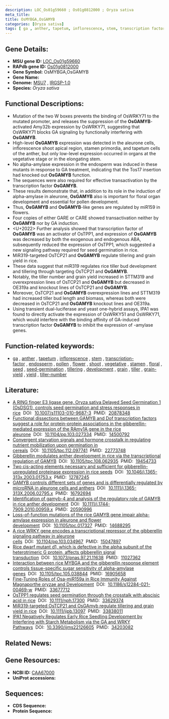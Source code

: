 ```yaml
---
description: LOC_Os01g59660 ; Os01g0812000 ; Oryza sativa
meta_title:
title: OsMYBGA,OsGAMYB
categories: [Oryza sativa]
tags: [ ga , anther, tapetum, inflorescence, stem, transcription factor, endosperm, pollen, flower, shoot, vegetative, stamen, floral, seed, seed germination, tillering, development, grain, tiller, grain yield, yield, tiller number]
---
```


## Gene Details:
- **MSU gene ID:** [LOC_Os01g59660](http://rice.uga.edu/cgi-bin/ORF_infopage.cgi?orf=LOC_Os01g59660)  
- **RAPdb gene ID:** [Os01g0812000](https://rapdb.dna.affrc.go.jp/locus/?name=Os01g0812000)  
- **Gene Symbol:** OsMYBGA,OsGAMYB
- **Gene Name:**
- **Genome:**  [MSU7](http://rice.uga.edu/)&nbsp;,&nbsp;[IRGSP-1.0](https://rapdb.dna.affrc.go.jp/download/irgsp1.html)
- **Species:** *Oryza sativa*

## Functional Descriptions:
   - Mutation of the two W boxes prevents the binding of OsWRKY71 to the mutated promoter, and releases the suppression of the **OsGAMYB**-activated Amy32b expression by OsWRKY71, suggesting that OsWRKY71 blocks GA signaling by functionally interfering with **OsGAMYB**.
   - High-level **OsGAMYB** expression was detected in the aleurone cells, inflorescence shoot apical region, stamen primordia, and tapetum cells of the anther, but only low-level expression occurred in organs at the vegetative stage or in the elongating stem.
   - No alpha-amylase expression in the endosperm was induced in these mutants in response to GA treatment, indicating that the Tos17 insertion had knocked out **OsGAMYB** function.
   - The sequences were also required for effective transactivation by the transcription factor **OsGAMYB**.
   - These results demonstrate that, in addition to its role in the induction of alpha-amylase in aleurone, **OsGAMYB** also is important for floral organ development and essential for pollen development.
   - Thus, **OsGAMYB** and **OsGAMYB**-like genes are regulated by miR159 in flowers.
   - Four copies of either GARE or CARE showed transactivation neither by **OsGAMYB** nor by GA induction.
   - <U+2022> Further analysis showed that transcription factor of **OsGAMYB** was an activator of OsTPP1, and expression of **OsGAMYB** was decreased by both the exogenous and endogenous ABA, subsequently reduced the expression of OsTPP1, which suggested a new signaling pathway required for seed germination in rice.
   - MiR319-targeted OsTCP21 and **OsGAMYB** regulate tillering and grain yield in rice.
   - These data suggest that miR319 regulates rice tiller bud development and tillering through targeting OsTCP21 and **OsGAMYB**.
   - Notably, the tiller number and grain yield increased in STTM319 and overexpression lines of OsTCP21 and **OsGAMYB** but decreased in OE319a and knockout lines of OsTCP21 and **OsGAMYB**.
   - Moreover, OsTCP21 and **OsGAMYB** overexpression lines and STTM319 had increased tiller bud length and biomass, whereas both were decreased in OsTCP21 and **OsGAMYB** knockout lines and OE319a.
   - Using transient dual-luciferase and yeast one-hybrid assays, IPA1 was found to directly activate the expression of OsWRKY51 and OsWRKY71, which would interfere with the binding affinity of GA-induced transcription factor **OsGAMYB** to inhibit the expression of <a6><c1>-amylase genes.

## Function-related keywords:
   - [ga](/tags/ga/)&nbsp;,&nbsp;[anther](/tags/anther/)&nbsp;,&nbsp;[tapetum](/tags/tapetum/)&nbsp;,&nbsp;[inflorescence](/tags/inflorescence/)&nbsp;,&nbsp;[stem](/tags/stem/)&nbsp;,&nbsp;[transcription-factor](/tags/transcription-factor/)&nbsp;,&nbsp;[endosperm](/tags/endosperm/)&nbsp;,&nbsp;[pollen](/tags/pollen/)&nbsp;,&nbsp;[flower](/tags/flower/)&nbsp;,&nbsp;[shoot](/tags/shoot/)&nbsp;,&nbsp;[vegetative](/tags/vegetative/)&nbsp;,&nbsp;[stamen](/tags/stamen/)&nbsp;,&nbsp;[floral](/tags/floral/)&nbsp;,&nbsp;[seed](/tags/seed/)&nbsp;,&nbsp;[seed-germination](/tags/seed-germination/)&nbsp;,&nbsp;[tillering](/tags/tillering/)&nbsp;,&nbsp;[development](/tags/development/)&nbsp;,&nbsp;[grain](/tags/grain/)&nbsp;,&nbsp;[tiller](/tags/tiller/)&nbsp;,&nbsp;[grain-yield](/tags/grain-yield/)&nbsp;,&nbsp;[yield](/tags/yield/)&nbsp;,&nbsp;[tiller-number](/tags/tiller-number/)

## Literature:
   - [A RING finger E3 ligase gene, Oryza sativa Delayed Seed Germination 1 (OsDSG1), controls seed germination and stress responses in rice](https://www.doi.org/10.1007/s11103-010-9687-3)&nbsp;&nbsp;DOI:&nbsp;&nbsp;[10.1007/s11103-010-9687-3](https://www.doi.org/10.1007/s11103-010-9687-3)&nbsp;&nbsp;PMID:&nbsp;&nbsp;[20878348](https://pubmed.ncbi.nlm.nih.gov/20878348/)
   - [Functional dissections between GAMYB and Dof transcription factors suggest a role for protein-protein associations in the gibberellin-mediated expression of the RAmy1A gene in the rice aleurone](https://www.doi.org/10.1104/pp.103.027334)&nbsp;&nbsp;DOI:&nbsp;&nbsp;[10.1104/pp.103.027334](https://www.doi.org/10.1104/pp.103.027334)&nbsp;&nbsp;PMID:&nbsp;&nbsp;[14500792](https://pubmed.ncbi.nlm.nih.gov/14500792/)
   - [Convergent starvation signals and hormone crosstalk in regulating nutrient mobilization upon germination in cereals](https://www.doi.org/10.1105/tpc.112.097741)&nbsp;&nbsp;DOI:&nbsp;&nbsp;[10.1105/tpc.112.097741](https://www.doi.org/10.1105/tpc.112.097741)&nbsp;&nbsp;PMID:&nbsp;&nbsp;[22773748](https://pubmed.ncbi.nlm.nih.gov/22773748/)
   - [Gibberellin modulates anther development in rice via the transcriptional regulation of GAMYB](https://www.doi.org/10.1105/tpc.108.062935)&nbsp;&nbsp;DOI:&nbsp;&nbsp;[10.1105/tpc.108.062935](https://www.doi.org/10.1105/tpc.108.062935)&nbsp;&nbsp;PMID:&nbsp;&nbsp;[19454733](https://pubmed.ncbi.nlm.nih.gov/19454733/)
   - [Two cis-acting elements necessary and sufficient for gibberellin-upregulated proteinase expression in rice seeds](https://www.doi.org/10.1046/j.1365-313x.2003.01753.x)&nbsp;&nbsp;DOI:&nbsp;&nbsp;[10.1046/j.1365-313x.2003.01753.x](https://www.doi.org/10.1046/j.1365-313x.2003.01753.x)&nbsp;&nbsp;PMID:&nbsp;&nbsp;[12787245](https://pubmed.ncbi.nlm.nih.gov/12787245/)
   - [GAMYB controls different sets of genes and is differentially regulated by microRNA in aleurone cells and anthers](https://www.doi.org/10.1111/j.1365-313X.2006.02795.x)&nbsp;&nbsp;DOI:&nbsp;&nbsp;[10.1111/j.1365-313X.2006.02795.x](https://www.doi.org/10.1111/j.1365-313X.2006.02795.x)&nbsp;&nbsp;PMID:&nbsp;&nbsp;[16792694](https://pubmed.ncbi.nlm.nih.gov/16792694/)
   - [Identification of gamyb-4 and analysis of the regulatory role of GAMYB in rice anther development](https://www.doi.org/10.1111/j.1744-7909.2010.00959.x)&nbsp;&nbsp;DOI:&nbsp;&nbsp;[10.1111/j.1744-7909.2010.00959.x](https://www.doi.org/10.1111/j.1744-7909.2010.00959.x)&nbsp;&nbsp;PMID:&nbsp;&nbsp;[20590996](https://pubmed.ncbi.nlm.nih.gov/20590996/)
   - [Loss-of-function mutations of the rice GAMYB gene impair alpha-amylase expression in aleurone and flower development](https://www.doi.org/10.1105/tpc.017327)&nbsp;&nbsp;DOI:&nbsp;&nbsp;[10.1105/tpc.017327](https://www.doi.org/10.1105/tpc.017327)&nbsp;&nbsp;PMID:&nbsp;&nbsp;[14688295](https://pubmed.ncbi.nlm.nih.gov/14688295/)
   - [A rice WRKY gene encodes a transcriptional repressor of the gibberellin signaling pathway in aleurone cells](https://www.doi.org/10.1104/pp.103.034967)&nbsp;&nbsp;DOI:&nbsp;&nbsp;[10.1104/pp.103.034967](https://www.doi.org/10.1104/pp.103.034967)&nbsp;&nbsp;PMID:&nbsp;&nbsp;[15047897](https://pubmed.ncbi.nlm.nih.gov/15047897/)
   - [Rice dwarf mutant d1, which is defective in the alpha subunit of the heterotrimeric G protein, affects gibberellin signal transduction](https://www.doi.org/10.1073/pnas.97.21.11638)&nbsp;&nbsp;DOI:&nbsp;&nbsp;[10.1073/pnas.97.21.11638](https://www.doi.org/10.1073/pnas.97.21.11638)&nbsp;&nbsp;PMID:&nbsp;&nbsp;[11027362](https://pubmed.ncbi.nlm.nih.gov/11027362/)
   - [Interaction between rice MYBGA and the gibberellin response element controls tissue-specific sugar sensitivity of alpha-amylase genes](https://www.doi.org/10.1105/tpc.105.038844)&nbsp;&nbsp;DOI:&nbsp;&nbsp;[10.1105/tpc.105.038844](https://www.doi.org/10.1105/tpc.105.038844)&nbsp;&nbsp;PMID:&nbsp;&nbsp;[16905658](https://pubmed.ncbi.nlm.nih.gov/16905658/)
   - [Fine-Tuning Roles of Osa-miR159a in Rice Immunity Against Magnaporthe oryzae and Development](https://www.doi.org/10.1186/s12284-021-00469-w)&nbsp;&nbsp;DOI:&nbsp;&nbsp;[10.1186/s12284-021-00469-w](https://www.doi.org/10.1186/s12284-021-00469-w)&nbsp;&nbsp;PMID:&nbsp;&nbsp;[33677712](https://pubmed.ncbi.nlm.nih.gov/33677712/)
   - [OsTPP1 regulates seed germination through the crosstalk with abscisic acid in rice](https://www.doi.org/10.1111/nph.17300)&nbsp;&nbsp;DOI:&nbsp;&nbsp;[10.1111/nph.17300](https://www.doi.org/10.1111/nph.17300)&nbsp;&nbsp;PMID:&nbsp;&nbsp;[33629374](https://pubmed.ncbi.nlm.nih.gov/33629374/)
   - [MiR319-targeted OsTCP21 and OsGAmyb regulate tillering and grain yield in rice](https://www.doi.org/10.1111/jipb.13097)&nbsp;&nbsp;DOI:&nbsp;&nbsp;[10.1111/jipb.13097](https://www.doi.org/10.1111/jipb.13097)&nbsp;&nbsp;PMID:&nbsp;&nbsp;[33838011](https://pubmed.ncbi.nlm.nih.gov/33838011/)
   - [IPA1 Negatively Regulates Early Rice Seedling Development by Interfering with Starch Metabolism via the GA and WRKY Pathways](https://www.doi.org/10.3390/ijms22126605)&nbsp;&nbsp;DOI:&nbsp;&nbsp;[10.3390/ijms22126605](https://www.doi.org/10.3390/ijms22126605)&nbsp;&nbsp;PMID:&nbsp;&nbsp;[34203082](https://pubmed.ncbi.nlm.nih.gov/34203082/)

## Related News:

## Gene Resources:
- **NCBI ID:**  [CAA67000](http://www.ncbi.nlm.nih.gov/nuccore/CAA67000)
- **UniProt accessions:** [](https://www.uniprot.org/uniprotkb//entry)

## Sequences:
- **CDS Sequence:**
- **Protein Sequence:**
